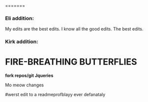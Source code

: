 
=======
### Eli addition:
My edits are the best edits. I know all the good edits. The best edits.


### Kirk addition:
# FIRE-BREATHING BUTTERFLIES
**fork repos/git Jqueries**

Mo meow changes

#werst edit to a readmeprofblayy ever defanataly
